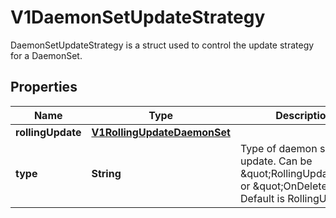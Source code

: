 

# V1DaemonSetUpdateStrategy

DaemonSetUpdateStrategy is a struct used to control the update strategy for a DaemonSet.

## Properties

| Name | Type | Description | Notes |
|------------ | ------------- | ------------- | -------------|
|**rollingUpdate** | [**V1RollingUpdateDaemonSet**](V1RollingUpdateDaemonSet.md) |  |  [optional] |
|**type** | **String** | Type of daemon set update. Can be \&quot;RollingUpdate\&quot; or \&quot;OnDelete\&quot;. Default is RollingUpdate.   |  [optional] |



